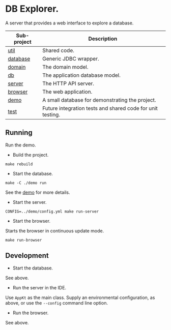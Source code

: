 # DB Explorer.

A server that provides a web interface to explore a database.

| Sub-project                      | Description                                                |
|----------------------------------|------------------------------------------------------------|
| [util](./util/README.md)         | Shared code.                                               |
| [database](./database/README.md) | Generic JDBC wrapper.                                      |
| [domain](./domain/README.md)     | The domain model.                                          |
| [db](./db/README.md)             | The application database model.                            |
| [server](./server/README.md)     | The HTTP API server.                                       |
| [browser](./browser/README.md)   | The web application.                                       |
| [demo](./demo/README.md)         | A small database for demonstrating the project.            |
| [test](./test/README.md)         | Future integration tests and shared code for unit testing. |

## Running

Run the demo.

* Build the project.

`make rebuild`

* Start the database.

`make -C ./demo run`

See the [demo](./demo/README.md) for more details.

* Start the server.

`CONFIG=../demo/config.yml make run-server`

* Start the browser.

Starts the browser in continuous update mode.

`make run-browser`

## Development

* Start the database.

See above.

* Run the server in the IDE.

Use `AppKt` as the main class.
Supply an environmental configuration, as above, or use the `--config` command line option.

* Run the browser.

See above.
